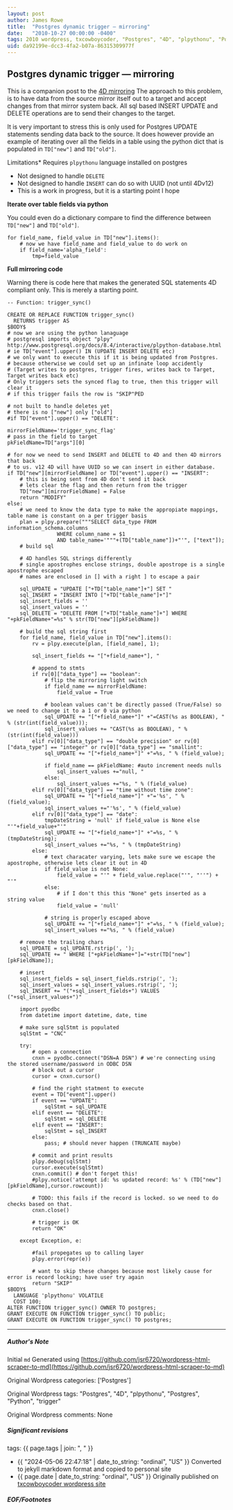 ```yaml
---
layout: post
author: James Rowe
title:  "Postgres dynamic trigger — mirroring"
date:   "2010-10-27 00:00:00 -0400"
tags: 2010 wordpress, txcowboycoder, "Postgres", "4D", "plpythonu", "Postgres", "Python", "trigger"
uid: da92199e-dcc3-4fa2-b07a-86315309977f
---
```



## Postgres dynamic trigger — mirroring


This is a companion post to the [4D mirroring](http://txcowboycoder.wordpress.com/2010/10/20/mirroring-data-to-another-database/) The approach to this problem, is to have data from the source mirror itself out to a target and accept changes from that mirror system back. All sql based INSERT UPDATE and DELETE operations are to send their changes to the target.


It is very important to stress this is only used for Postgres UPDATE statements sending data back to the source. It does however provide an example of iterating over all the fields in a table using the python dict that is populated in `TD["new"]` and `TD["old"]`.


 Limitations* Requires `plpythonu` language installed on postgres
* Not designed to handle `DELETE`
* Not designed to handle `INSERT` can do so with UUID (not until 4Dv12)
* This is a work in progress, but it is a starting point I hope


**Iterate over table fields via python**  

 You could even do a dictionary compare to find the difference between `TD["new"]` and `TD["old"]`.



```
for field_name, field_value in TD["new"].items():
	# now we have field_name and field_value to do work on
	if field_name='alpha_field':
		tmp=field_value

```

**Full mirroring code**  

 Warning there is code here that makes the generated SQL statements 4D compliant only. This is merely a starting point.



```
-- Function: trigger_sync()

CREATE OR REPLACE FUNCTION trigger_sync()
  RETURNS trigger AS
$BODY$
# now we are using the python lanaguage
# postgresql imports object "plpy" http://www.postgresql.org/docs/8.4/interactive/plpython-database.html
# ie TD["event"].upper() IN (UPDATE INSERT DELETE etc)
# we only want to execute this if it is being updated from Postgres.
# because otherwise we could set up an infinate loop accidently
# (Target writes to postgres, trigger fires, writes back to Target, Target writes back etc)
# Only triggers sets the synced flag to true, then this trigger will clear it
# if this trigger fails the row is "SKIP"PED

# not built to handle deletes yet
# there is no ["new"] only ["old"]
#if TD["event"].upper() == "DELETE":

mirrorFieldName='trigger_sync_flag'
# pass in the field to target
pkFieldName=TD["args"][0]

# for now we need to send INSERT and DELETE to 4D and then 4D mirrors that back
# to us. v12 4D will have UUID so we can insert in either database.
if TD["new"][mirrorFieldName] or TD["event"].upper() == "INSERT":
	# this is being sent from 4D don't send it back
	# lets clear the flag and then return from the trigger
	TD["new"][mirrorFieldName] = False
	return "MODIFY"
else:
	# we need to know the data type to make the appropiate mappings, table name is constant on a per trigger basis
	plan = plpy.prepare("""SELECT data_type FROM information_schema.columns
				WHERE column_name = $1
				AND table_name='"""+(TD["table_name"])+"'", ["text"]);
	# build sql

	# 4D handles SQL strings differently
	# single apostrophes enclose strings, double apostrope is a single apostrophe escaped
	# names are enclosed in [] with a right ] to escape a pair

	sql_UPDATE = "UPDATE ["+TD["table_name"]+"] SET "
	sql_INSERT = "INSERT INTO ["+TD["table_name"]+"]"
	sql_insert_fields = ''
	sql_insert_values = ''
	sql_DELETE = "DELETE FROM ["+TD["table_name"]+"] WHERE "+pkFieldName+"=%s" % str(TD["new"][pkFieldName])

	# build the sql string first
	for field_name, field_value in TD["new"].items():
		rv = plpy.execute(plan, [field_name], 1);

		sql_insert_fields += "["+field_name+"], "

		# append to stmts
		if rv[0]["data_type"] == "boolean":
			# flip the mirroring light switch
			if field_name == mirrorFieldName:
				field_value = True

			# boolean values can't be directly passed (True/False) so we need to change it to a 1 or 0 via python
			sql_UPDATE += "["+field_name+"]" +"=CAST(%s as BOOLEAN), " % (str(int(field_value)));
			sql_insert_values += "CAST(%s as BOOLEAN), " % (str(int(field_value)))
		elif rv[0]["data_type"] == "double precision" or rv[0]["data_type"] == "integer" or rv[0]["data_type"] == "smallint":
			sql_UPDATE += "["+field_name+"]" +"=%s, " % (field_value);

			if field_name == pkFieldName: #auto increment needs nulls
				sql_insert_values +="null, "
			else:
				sql_insert_values +="%s, " % (field_value)
		elif rv[0]["data_type"] == "time without time zone":
			sql_UPDATE += "["+field_name+"]" +"='%s', " % (field_value);
			sql_insert_values +="'%s', " % (field_value)
		elif rv[0]["data_type"] == "date":
			tmpDateString = 'null' if field_value is None else "'"+field_value+"'"
			sql_UPDATE += "["+field_name+"]" +"=%s, " % (tmpDateString);
			sql_insert_values +="%s, " % (tmpDateString)
		else:
			# text characater varying, lets make sure we escape the apostrophe, otherwise lets clear it out in 4D
			if field_value is not None:
				field_value = "'" + field_value.replace("'", "''") + "'"
			else:
				# if I don't this this "None" gets inserted as a string value
				field_value = 'null'

			# string is properly escaped above
			sql_UPDATE += "["+field_name+"]" +"=%s, " % (field_value);
			sql_insert_values +="%s, " % (field_value)

	# remove the trailing chars
	sql_UPDATE = sql_UPDATE.rstrip(', ');
	sql_UPDATE += " WHERE ["+pkFieldName+"]="+str(TD["new"][pkFieldName]);

	# insert
	sql_insert_fields = sql_insert_fields.rstrip(', ');
	sql_insert_values = sql_insert_values.rstrip(', ');
	sql_INSERT += "("+sql_insert_fields+") VALUES ("+sql_insert_values+")"

	import pyodbc
	from datetime import datetime, date, time

	# make sure sqlStmt is populated
	sqlStmt = "CNC"

	try:
		# open a connection
		cnxn = pyodbc.connect("DSN=A DSN") # we're connecting using the stored username/password in ODBC DSN
		# block out a cursor
		cursor = cnxn.cursor()

		# find the right statment to execute
		event = TD["event"].upper()
		if event == "UPDATE":
			sqlStmt = sql_UPDATE
		elif event == "DELETE":
			sqlStmt = sql_DELETE
		elif event == "INSERT":
			sqlStmt = sql_INSERT
		else:
			pass; # should never happen (TRUNCATE maybe)

		# commit and print results
		plpy.debug(sqlStmt)
		cursor.execute(sqlStmt)
		cnxn.commit() # don't forget this!
		#plpy.notice('attempt id: %s updated record: %s' % (TD["new"][pkFieldName],cursor.rowcount))

		# TODO: this fails if the record is locked. so we need to do checks based on that.
		cnxn.close()

		# trigger is OK
		return "OK"

	except Exception, e:

		#fail propegates up to calling layer
		plpy.error(repr(e))

		# want to skip these changes because most likely cause for error is record locking; have user try again
		return "SKIP"
$BODY$
  LANGUAGE 'plpythonu' VOLATILE
  COST 100;
ALTER FUNCTION trigger_sync() OWNER TO postgres;
GRANT EXECUTE ON FUNCTION trigger_sync() TO public;
GRANT EXECUTE ON FUNCTION trigger_sync() TO postgres;

```



---

##### Author's Note

Initial `md` Generated using [https://github.com/jsr6720/wordpress-html-scraper-to-md](https://github.com/jsr6720/wordpress-html-scraper-to-md)

Original Wordpress categories: ['Postgres']

Original Wordpress tags: "Postgres", "4D", "plpythonu", "Postgres", "Python", "trigger"

Original Wordpress comments: None

##### Significant revisions

tags: {{ page.tags | join: ", " }} <!-- todo move this somewhere -->

- {{ "2024-05-06 22:47:18" | date_to_string: "ordinal", "US" }} Converted to jekyll markdown format and copied to personal site
- {{ page.date | date_to_string: "ordinal", "US" }} Originally published on [txcowboycoder wordpress site](https://txcowboycoder.wordpress.com/2010/10/27/postgres-dynamic-trigger/)

##### EOF/Footnotes

